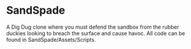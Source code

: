 # SandSpade
A Dig Dug clone where you must defend the sandbox from the rubber duckies looking to breach the surface and cause havoc. All code can be found in SandSpade/Assets/Scripts.

